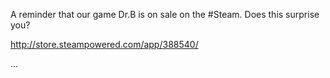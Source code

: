 A reminder that our game Dr.B is on sale on the #Steam. Does this surprise you?

http://store.steampowered.com/app/388540/

... 